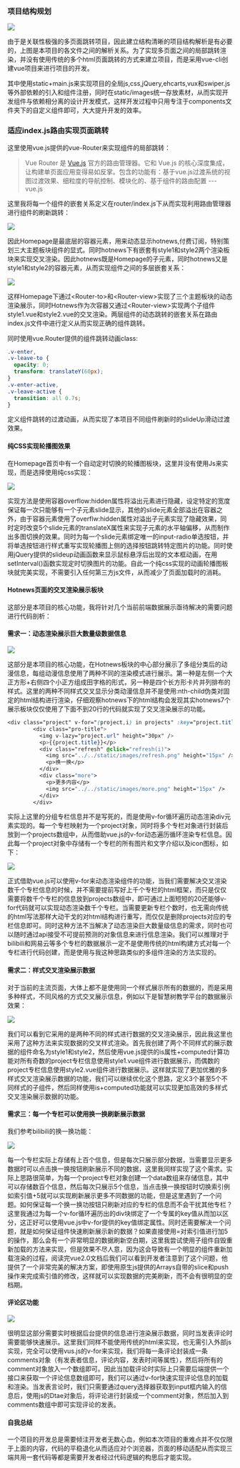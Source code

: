 ### **项目结构规划**

![](https://gitee.com/Langwenchong/figure-bed/raw/master/image-20210422200633057.png)

由于是关联性极强的多页面跳转项目，因此建立结构清晰的项目结构解析是有必要的，上图是本项目的各文件之间的解析关系。为了实现多页面之间的局部跳转渲染，并没有使用传统的多个html页面跳转的方式来建立项目，而是采用vue-cli创建vue项目来进行项目的开发。

其中使用static+main.js来实现项目的全局js,css,jQuery,ehcarts,vux和swiper.js等外部依赖的引入和组件注册，同时在static/images统一存放素材，从而实现开发组件与依赖相分离的设计开发模式，这样开发过程中只用专注于components文件夹下的自定义组件即可，大大提升开发的效率。

### 适应index.js路由实现页面跳转

这里使用vue.js提供的vue-Router来实现组件的局部跳转：

> Vue Router 是 [Vue.js](http://cn.vuejs.org/) 官方的路由管理器。它和 Vue.js 的核心深度集成，让构建单页面应用变得易如反掌。包含的功能有：基于vue.js过渡系统的视图过渡效果、细粒度的导航控制、模块化的、基于组件的路由配置  ---vue.js

这里我将每一个组件的嵌套关系定义在router/index.js下从而实现利用路由管理器进行组件的刷新跳转：

![](https://gitee.com/Langwenchong/figure-bed/raw/master/image-20210422201738056.png)

因此Homepage是最底层的容器元素，用来动态显示hotnews,付费订阅，特别策划三大主题板块组件的显式。同时hotnews下有嵌套有style1和style2两个渲染板块来实现交叉渲染。因此hotnews既是Homepage的子元素，同时hotnews又是style1和style2的容器元素，从而实现组件之间的多层嵌套关系：

![](https://gitee.com/Langwenchong/figure-bed/raw/master/image-20210422202434911.png)

这样Homepage下通过\<Router-to\>和\<Router-view\>实现了三个主题板块的动态渲染展示，同时Hotnews作为次容器又通过\<Router-view\>实现两个子组件style1.vue和style2.vue的交叉渲染。两层组件的动态跳转的嵌套关系在路由index.js文件中进行定义从而实现正确的组件跳转。

同时使用vue.Router提供的组件跳转动画class:

```css
.v-enter,
.v-leave-to {
  opacity: 0;
  transform: translateY(60px);
}
.v-enter-active,
.v-leave-active {
  transition: all 0.7s;
}
```

定义组件跳转的过渡动画，从而实现了本项目不同组件刷新时的slideUp滑动过渡效果。

#### 纯CSS实现轮播图效果

在Homepage首页中有一个自动定时切换的轮播图板块，这里并没有使用Js来实现，而是选择使用纯css实现：

![](https://gitee.com/Langwenchong/figure-bed/raw/master/image-20210422203113143.png)

实现方法是使用容器overflow:hidden属性将溢出元素进行隐藏，设定特定的宽度保证每一次只能够有一个子元素slide显示，其他的slide元素全部溢出在容器之外，由于容器元素使用了overflw:hidden属性对溢出子元素实现了隐藏效果，同时定时改变5个slide元素的translateX属性来实现子元素的水平轴偏移，从而制作出多图切换的效果。同时为每一个slide元素绑定唯一的input-radio单选按钮，并将单选按钮进行样式重写实现轮播图上侧的选择按钮跳转特定图片的功能。同时使用jQuery提供的slideup动画函数来显示鼠标悬浮后出现的文本框动画，在用setInterval()函数实现定时切换图片的功能。自此一个纯css实现的动画轮播图板块就完美实现，不需要引入任何第三方js文件，从而减少了页面加载时的消耗。

#### Hotnews页面的交叉渲染展示板块

这部分是本项目的核心功能，我将针对几个当前前端数据展示亟待解决的需要问题进行代码剖析：

#### 需求一：动态渲染展示巨大数量级数据信息

![](https://gitee.com/Langwenchong/figure-bed/raw/master/image-20210422203908733.png)

这部分是本项目的核心功能，在Hotnews板块的中心部分展示了多组分类后的动漫信息，每组动漫信息使用了两种不同的渲染模式进行展示。第一种是左侧一个大正方形+右侧四个小正方组成田字格的形式，另一种是四个长方形卡片并列排布的样式。这里的两种不同样式交叉显示分类动漫信息并不是使用:nth-child伪类对固定的html结构进行渲染，仔细观察hotnews下的html结构会发现其实hotnews7个展示板块仅仅使用了下面不到20行的代码就实现了交叉渲染展示的功能。

```css
<div class="project" v-for="(project,i) in projects" :key="project.title">
        <div class="pro-title">
          <img v-lazy="project.url" height="30px" />
          <p>{{project.title}}</p>
          <div class="refresh" @click="refresh(i)">
            <img src="../../static/images/refresh.png" height="15px" />
            <p>换一换</p>
          </div>
          <div class="more">
            <p>更多内容</p>
            <img src="../../static/images/more.png" height="15px" />
          </div>
        </div>
```

实际上这里的分组专栏信息并不是写死的，而是使用v-for循环遍历动态渲染div元素实现的。每一个专栏映射为一个project对象，同时将多个专栏对象进行封装后放到一个projects数组中，从而借助vue.js的v-for动态遍历循环渲染专栏信息。因此每一个project对象中存储有一个专栏的所有图片和文字介绍以及icon图标，如下：

![](https://gitee.com/Langwenchong/figure-bed/raw/master/image-20210422204842712.png)

正式借助vue.js可以使用v-for来动态渲染组件的功能，当我们需要解决交叉渲染数千个专栏信息的时候，并不需要提前写好上千个专栏的html框架，而只是仅仅需要将数千个专栏的信息放到projects数组中，即可通过上面短短的20还能够v-for代码就可以实现动态渲染数千个专栏。当需要更新专栏个数时，也无需向传统的html写法那样大动干戈的对html结构进行重写，而仅仅是删除projects对应的专栏信息即可。同时这种方法不当解决了动态渲染巨大数量级信息的需求，同时也可以随时通过api接受不可提前预测的对象信息来进行信息渲染。我们可以推理对于bilibili和网易云等多个专栏的数据展示一定不是使用传统的html构建方式对每一个专栏进行代码创建，而是使用与我这种思路类似的多组件渲染的方法实现的。

#### 需求二：样式交叉渲染展示数据

对于当前的主流页面，大体上都不是使用同一个样式展示所有的数据的，而是采用多种样式，不同风格的方式交叉展示信息，例如以下是智慧树教学平台的数据展示效果：

![](https://gitee.com/Langwenchong/figure-bed/raw/master/image-20210422210151115.png)

我们可以看到它采用的是两种不同的样式进行数据的交叉渲染展示，因此我这里也采用了这种方法来实现数据的交叉样式渲染。首先我创建了两个不同样式的展示数据的组件命名为style1和style2，然后使用vue.js提供的is属性+computed计算功能对所有奇数的project专栏信息使用style1.vue组件进行数据展示，而偶数的project专栏信息使用style2.vue组件进行数据展示。这样就实现了更加优雅的多样式交叉渲染展示数据的功能，我们可以继续优化这个思路，定义3个甚至5个不同样式的子组件，然后同样使用is+computed功能就可以实现更加高效的多样式交叉渲染展示数据的功能。

#### 需求三：每一个专栏可以使用换一换刷新展示数据

我们参考bilibili的换一换功能：

![](https://gitee.com/Langwenchong/figure-bed/raw/master/image-20210422210723404.png)

每一个专栏实际上存储有上百个信息，但是每次只展示部分数据，当需要显示更多数据时可以点击换一换按钮刷新展示不同的数据，这里我同样实现了这个需求。实际上思路很简单，为每一个project专栏对象创建一个data数组来存储信息，其中可以存储数百个信息，然后每次只展示5个信息，当点击换一换按钮时切换索引例如索引值+5就可以实现刷新展示更多不同数据的功能，但是这里遇到了一个问题。如何保证每一个换一换功按钮只刷新对应的专栏的信息而不会干扰其他专栏？这里我通过为每一个v-for循环遍历出的div块绑定了一个专属的key值从而加以区分，这正好可以使用vue.js中v-for提供的key值绑定属性。同时还需要解决一个问题，就是如何保证组件快速刷新展示新的数据？如果直接使用=对索引值进行加5的操作，那么会有一个非常明显的数据刷新空白期，这里我尝试使用子组件自毁重新加载的方法来实现，但是效果不尽人意，因为这会导致有一个明显的组件重新加载渲染的过程，阅读完vue2.0文档后我们可以看到开发者注意到了这个问题，他提供了一个非常完美的解决方案，即使用原生js提供的Arrays自带的slice和push操作来完成索引值的修改，这样就可以实现数据的完美刷新，而不会有很明显的空档期。

#### 评论区功能

![](https://gitee.com/Langwenchong/figure-bed/raw/master/image-20210422211811461.png)

很明显这部分需要实时根据后台提供的信息进行渲染展示数据，同时当发表评论时需要能够快速展示。这里我们同样不能使用传统的html来实现，也无需引入外部js实现，完全可以使用vus.js的v-for来实现，我们将每一条评论封装成一条comments对象（有发表者信息，评论内容，发表时间等属性），然后将所有的comment对象放入一个数组即可。因此当加载评论时实际上只需要后端提供一个接口来获取一个评论信息数组即可，我们可以通过v-for快速实现评论信息的加载和渲染。当发表言论时，我们只需要通过query选择器获取到input框内输入的信息后，使用js的Dtae对象后，将评论进行封装成一个comment对象，然后加入到comments数组中即可实现评论的发表。

#### 自我总结

一个项目的开发总是需要倾注开发者无数心血，例如本次项目的重难点并不仅仅限于上面的内容，代码的平稳退化从而适应对个浏览器，页面的移动适配从而实现三端共用一套代码等都是需要开发者经过代码逻辑的构思后才能实现。
